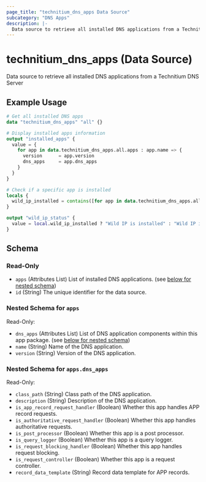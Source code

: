 ```yaml
---
page_title: "technitium_dns_apps Data Source"
subcategory: "DNS Apps"
description: |-
  Data source to retrieve all installed DNS applications from a Technitium DNS Server
---
```


# technitium_dns_apps (Data Source)

Data source to retrieve all installed DNS applications from a Technitium DNS Server

## Example Usage

```terraform
# Get all installed DNS apps
data "technitium_dns_apps" "all" {}

# Display installed apps information
output "installed_apps" {
  value = {
    for app in data.technitium_dns_apps.all.apps : app.name => {
      version      = app.version
      dns_apps     = app.dns_apps
    }
  }
}

# Check if a specific app is installed
locals {
  wild_ip_installed = contains([for app in data.technitium_dns_apps.all.apps : app.name], "Wild IP")
}

output "wild_ip_status" {
  value = local.wild_ip_installed ? "Wild IP is installed" : "Wild IP is not installed"
}
```

<!-- schema generated by tfplugindocs -->
## Schema

### Read-Only

- `apps` (Attributes List) List of installed DNS applications. (see [below for nested schema](#nestedatt--apps))
- `id` (String) The unique identifier for the data source.

<a id="nestedatt--apps"></a>
### Nested Schema for `apps`

Read-Only:

- `dns_apps` (Attributes List) List of DNS application components within this app package. (see [below for nested schema](#nestedatt--apps--dns_apps))
- `name` (String) Name of the DNS application.
- `version` (String) Version of the DNS application.

<a id="nestedatt--apps--dns_apps"></a>
### Nested Schema for `apps.dns_apps`

Read-Only:

- `class_path` (String) Class path of the DNS application.
- `description` (String) Description of the DNS application.
- `is_app_record_request_handler` (Boolean) Whether this app handles APP record requests.
- `is_authoritative_request_handler` (Boolean) Whether this app handles authoritative requests.
- `is_post_processor` (Boolean) Whether this app is a post processor.
- `is_query_logger` (Boolean) Whether this app is a query logger.
- `is_request_blocking_handler` (Boolean) Whether this app handles request blocking.
- `is_request_controller` (Boolean) Whether this app is a request controller.
- `record_data_template` (String) Record data template for APP records.
